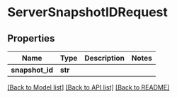 # ServerSnapshotIDRequest

## Properties
Name | Type | Description | Notes
------------ | ------------- | ------------- | -------------
**snapshot_id** | **str** |  | 

[[Back to Model list]](../README.md#documentation-for-models) [[Back to API list]](../README.md#documentation-for-api-endpoints) [[Back to README]](../README.md)

